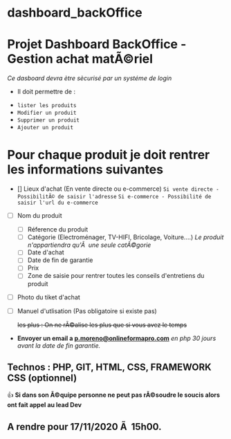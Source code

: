 # dashboard_backOffice

# Projet Dashboard BackOffice - Gestion achat matÃ©riel
_Ce dasboard devra ètre sècurisé par un systéme de login_
 - Il doit permettre de :
*	`lister les produits`
*	`Modifier un produit` 
*	`Supprimer un produit`
*	`Ajouter un produit`


# Pour chaque produit je doit rentrer les informations suivantes
  - [] Lieux d'achat (En vente directe ou e-commerce)
	`Si vente directe - PossibilitÃ© de saisir l'adresse`
	`Si e-commerce - Possibilité de saisir l'url du e-commerce`
  - [ ] Nom du produit
	- [ ] Réference du produit
	- [ ] Catégorie (Electroménager, TV-HIFI, Bricolage, Voiture....)
		_Le produit n'appartiendra qu'Ã  une seule catÃ©gorie_
	- [ ] Date d'achat
	- [ ] Date de fin de garantie
	- [ ] Prix
	- [ ] Zone de saisie pour rentrer toutes les conseils d'entretiens du produit
  - [ ] Photo du tiket d'achat
  - [ ] Manuel d'utlisation (Pas obligatoire si existe pas)


	~~les plus : On ne rÃ©alise les plus que si vous avez le temps~~
  * **Envoyer un email a p.moreno@onlineformapro.com**
    *en php 30 jours avant la date de fin garantie.*

##	Technos : PHP, GIT, HTML, CSS, FRAMEWORK CSS (optionnel)

   


:+1: 	__Si dans son Ã©quipe personne ne peut pas rÃ©soudre le soucis alors ont fait appel au lead Dev__


##	**A rendre pour 17/11/2020 Ã  15h00.**
